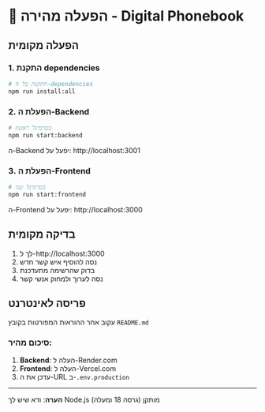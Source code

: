 # 🚀 הפעלה מהירה - Digital Phonebook

## הפעלה מקומית

### 1. התקנת dependencies

```bash
# התקנת כל ה-dependencies
npm run install:all
```

### 2. הפעלת ה-Backend

```bash
# בטרמינל ראשון
npm run start:backend
```

ה-Backend יפעל על: http://localhost:3001

### 3. הפעלת ה-Frontend

```bash
# בטרמינל שני
npm run start:frontend
```

ה-Frontend יפעל על: http://localhost:3000

## בדיקה מקומית

1. לך ל-http://localhost:3000
2. נסה להוסיף איש קשר חדש
3. בדוק שהרשימה מתעדכנת
4. נסה לערוך ולמחוק אנשי קשר

## פריסה לאינטרנט

עקוב אחר ההוראות המפורטות בקובץ `README.md`

### סיכום מהיר:

1. **Backend**: העלה ל-Render.com
2. **Frontend**: העלה ל-Vercel.com
3. עדכן את ה-URL ב-`.env.production`

---

**הערה**: ודא שיש לך Node.js מותקן (גרסה 18 ומעלה)
